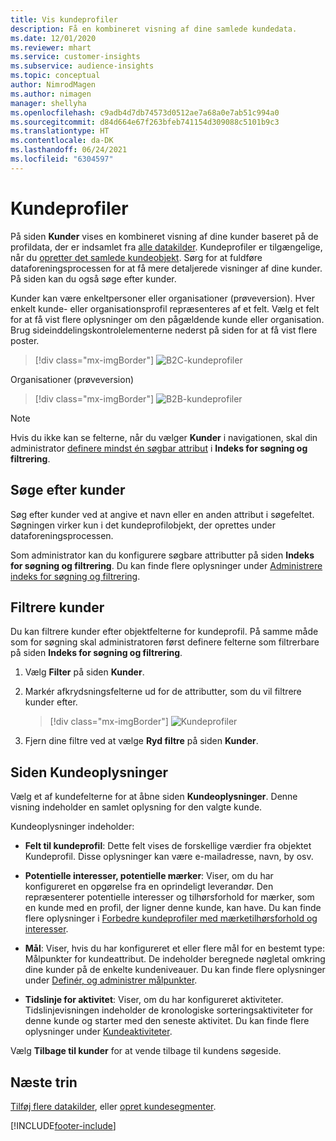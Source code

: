 ```yaml
---
title: Vis kundeprofiler
description: Få en kombineret visning af dine samlede kundedata.
ms.date: 12/01/2020
ms.reviewer: mhart
ms.service: customer-insights
ms.subservice: audience-insights
ms.topic: conceptual
author: NimrodMagen
ms.author: nimagen
manager: shellyha
ms.openlocfilehash: c9adb4d7db74573d0512ae7a68a0e7ab51c994a0
ms.sourcegitcommit: d84d664e67f263bfeb741154d309088c5101b9c3
ms.translationtype: HT
ms.contentlocale: da-DK
ms.lasthandoff: 06/24/2021
ms.locfileid: "6304597"
---
```

# <a name="customer-profiles"></a>Kundeprofiler

På siden **Kunder** vises en kombineret visning af dine kunder baseret på de profildata, der er indsamlet fra [alle datakilder](data-sources.md). Kundeprofiler er tilgængelige, når du [opretter det samlede kundeobjekt](data-unification.md). Sørg for at fuldføre dataforeningsprocessen for at få mere detaljerede visninger af dine kunder. På siden kan du også søge efter kunder.

Kunder kan være enkeltpersoner eller organisationer (prøveversion). Hver enkelt kunde- eller organisationsprofil repræsenteres af et felt. Vælg et felt for at få vist flere oplysninger om den pågældende kunde eller organisation. Brug sideinddelingskontrolelementerne nederst på siden for at få vist flere poster.

> [!div class="mx-imgBorder"] 
> ![B2C-kundeprofiler](media/profiles-customers.png "B2C-kundeprofiler")

Organisationer (prøveversion)
> [!div class="mx-imgBorder"] 
> ![B2B-kundeprofiler](media/profile-customers-b2b.png "B2B-kundeprofiler")

> [!NOTE]
> Hvis du ikke kan se felterne, når du vælger **Kunder** i navigationen, skal din administrator [definere mindst én søgbar attribut](search-filter-index.md) i **Indeks for søgning og filtrering**.

## <a name="search-for-customers"></a>Søge efter kunder

Søg efter kunder ved at angive et navn eller en anden attribut i søgefeltet. Søgningen virker kun i det kundeprofilobjekt, der oprettes under dataforeningsprocessen.

Som administrator kan du konfigurere søgbare attributter på siden **Indeks for søgning og filtrering**. Du kan finde flere oplysninger under [Administrere indeks for søgning og filtrering](search-filter-index.md).

## <a name="filter-customers"></a>Filtrere kunder

Du kan filtrere kunder efter objektfelterne for kundeprofil. På samme måde som for søgning skal administratoren først definere felterne som filtrerbare på siden **Indeks for søgning og filtrering**.

1. Vælg **Filter** på siden **Kunder**.

2. Markér afkrydsningsfelterne ud for de attributter, som du vil filtrere kunder efter.

   > [!div class="mx-imgBorder"] 
   > ![Kundeprofiler](media/profiles-customers3.png "Kundeprofiler")

3. Fjern dine filtre ved at vælge **Ryd filtre** på siden **Kunder**.

##  <a name="customer-details-page"></a>Siden Kundeoplysninger

Vælg et af kundefelterne for at åbne siden **Kundeoplysninger**. Denne visning indeholder en samlet oplysning for den valgte kunde.

Kundeoplysninger indeholder:

-   **Felt til kundeprofil**: Dette felt vises de forskellige værdier fra objektet Kundeprofil. Disse oplysninger kan være e-mailadresse, navn, by osv. 

-   **Potentielle interesser, potentielle mærker**: Viser, om du har konfigureret en opgørelse fra en oprindeligt leverandør. Den repræsenterer potentielle interesser og tilhørsforhold for mærker, som en kunde med en profil, der ligner denne kunde, kan have. Du kan finde flere oplysninger i [Forbedre kundeprofiler med mærketilhørsforhold og interesser](enrichment-microsoft.md).

-   **Mål**: Viser, hvis du har konfigureret et eller flere mål for en bestemt type: Målpunkter for kundeattribut. De indeholder beregnede nøgletal omkring dine kunder på de enkelte kundeniveauer. Du kan finde flere oplysninger under [Definér, og administrer målpunkter](measures.md).

-   **Tidslinje for aktivitet**: Viser, om du har konfigureret aktiviteter. Tidslinjevisningen indeholder de kronologiske sorteringsaktiviteter for denne kunde og starter med den seneste aktivitet. Du kan finde flere oplysninger under [Kundeaktiviteter](activities.md).

Vælg **Tilbage til kunder** for at vende tilbage til kundens søgeside.

## <a name="next-steps"></a>Næste trin

[Tilføj flere datakilder](data-sources.md), eller [opret kundesegmenter](segments.md).


[!INCLUDE[footer-include](../includes/footer-banner.md)]

